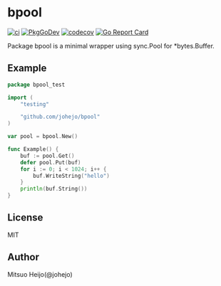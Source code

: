 # bpool

[![ci](https://github.com/johejo/bpool/workflows/ci/badge.svg?branch=main)](https://github.com/johejo/bpool/actions?query=workflow%3Aci)
[![PkgGoDev](https://pkg.go.dev/badge/github.com/johejo/bpool)](https://pkg.go.dev/github.com/johejo/bpool)
[![codecov](https://codecov.io/gh/johejo/bpool/branch/main/graph/badge.svg)](https://codecov.io/gh/johejo/bpool)
[![Go Report Card](https://goreportcard.com/badge/github.com/johejo/bpool)](https://goreportcard.com/report/github.com/johejo/bpool)

Package bpool is a minimal wrapper using sync.Pool for *bytes.Buffer.

## Example

```go
package bpool_test

import (
	"testing"

	"github.com/johejo/bpool"
)

var pool = bpool.New()

func Example() {
	buf := pool.Get()
	defer pool.Put(buf)
	for i := 0; i < 1024; i++ {
		buf.WriteString("hello")
	}
	println(buf.String())
}
```

## License

MIT

## Author

Mitsuo Heijo(@johejo)
